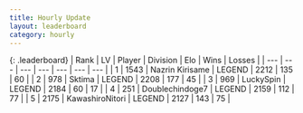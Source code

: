 ```yaml
---
title: Hourly Update
layout: leaderboard
category: hourly
---
```


{: .leaderboard}
| Rank | LV | Player | Division | Elo | Wins | Losses |
| --- | --- | --- | --- | --- | --- | --- |
| <span data-change="0">1</span> | 1543 | <span title="ID: 315148">Nazrin Kirisame</span> | LEGEND | <span data-change="0">2212</span> | <span data-change="0">135</span> | <span data-change="0">60</span> |
| <span data-change="0">2</span> | 978 | <span title="ID: 353063">Sktima</span> | LEGEND | <span data-change="13">2208</span> | <span data-change="3">177</span> | <span data-change="0">45</span> |
| <span data-change="0">3</span> | 969 | <span title="ID: 498412">LuckySpin</span> | LEGEND | <span data-change="0">2184</span> | <span data-change="0">60</span> | <span data-change="0">17</span> |
| <span data-change="0">4</span> | 251 | <span title="ID: 245040">Doublechindoge7</span> | LEGEND | <span data-change="0">2159</span> | <span data-change="0">112</span> | <span data-change="0">77</span> |
| <span data-change="0">5</span> | 2175 | <span title="ID: 164871">KawashiroNitori</span> | LEGEND | <span data-change="0">2127</span> | <span data-change="0">143</span> | <span data-change="0">75</span> |